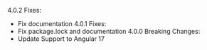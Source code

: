 4.0.2
  Fixes:
  * Fix documentation
4.0.1
  Fixes:
  * Fix package.lock and documentation
4.0.0
  Breaking Changes:
  * Update Support to Angular 17